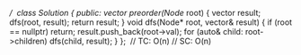 */
​
class Solution {
public:
vector<int> preorder(Node* root) {
vector<int> result;
dfs(root, result);
return result;
}
void dfs(Node* root, vector<int>& result) {
if (root == nullptr)
return;
result.push_back(root->val);
for (auto& child: root->children)
dfs(child, result);
}
};
​
// TC: O(n)
// SC: O(n)
```
​